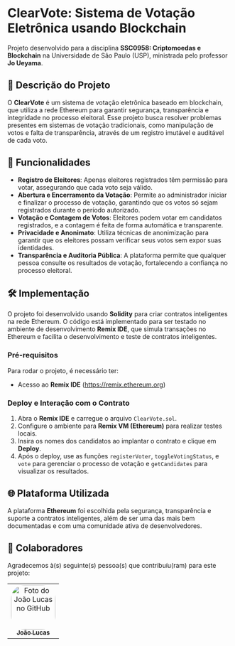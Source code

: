 # ClearVote: Sistema de Votação Eletrônica usando Blockchain

Projeto desenvolvido para a disciplina **SSC0958: Criptomoedas e Blockchain** na Universidade de São Paulo (USP), ministrada pelo professor **Jo Ueyama**.

## 📜 Descrição do Projeto

O **ClearVote** é um sistema de votação eletrônica baseado em blockchain, que utiliza a rede Ethereum para garantir segurança, transparência e integridade no processo eleitoral. Esse projeto busca resolver problemas presentes em sistemas de votação tradicionais, como manipulação de votos e falta de transparência, através de um registro imutável e auditável de cada voto.

## 🚀 Funcionalidades

- **Registro de Eleitores**: Apenas eleitores registrados têm permissão para votar, assegurando que cada voto seja válido.
- **Abertura e Encerramento da Votação**: Permite ao administrador iniciar e finalizar o processo de votação, garantindo que os votos só sejam registrados durante o período autorizado.
- **Votação e Contagem de Votos**: Eleitores podem votar em candidatos registrados, e a contagem é feita de forma automática e transparente.
- **Privacidade e Anonimato**: Utiliza técnicas de anonimização para garantir que os eleitores possam verificar seus votos sem expor suas identidades.
- **Transparência e Auditoria Pública**: A plataforma permite que qualquer pessoa consulte os resultados de votação, fortalecendo a confiança no processo eleitoral.

## 🛠️ Implementação

O projeto foi desenvolvido usando **Solidity** para criar contratos inteligentes na rede Ethereum. O código está implementado para ser testado no ambiente de desenvolvimento **Remix IDE**, que simula transações no Ethereum e facilita o desenvolvimento e teste de contratos inteligentes.

### Pré-requisitos

Para rodar o projeto, é necessário ter:
- Acesso ao **Remix IDE** (https://remix.ethereum.org)

### Deploy e Interação com o Contrato

1. Abra o **Remix IDE** e carregue o arquivo `ClearVote.sol`.
2. Configure o ambiente para **Remix VM (Ethereum)** para realizar testes locais.
3. Insira os nomes dos candidatos ao implantar o contrato e clique em **Deploy**.
4. Após o deploy, use as funções `registerVoter`, `toggleVotingStatus`, e `vote` para gerenciar o processo de votação e `getCandidates` para visualizar os resultados.

## 🌐 Plataforma Utilizada

A plataforma **Ethereum** foi escolhida pela segurança, transparência e suporte a contratos inteligentes, além de ser uma das mais bem documentadas e com uma comunidade ativa de desenvolvedores.

## 🤝 Colaboradores

Agradecemos à(s) seguinte(s) pessoa(s) que contribuíu(ram) para este projeto:

<table>
  <tr>
    <td align="center">
      <a href="#">
        <img style="border-radius: 30px;" src="https://avatars.githubusercontent.com/u/83319546?v=4" width="100px;" alt="Foto do João Lucas no GitHub"/><br>
        <sub>
          <b>João Lucas</b>
        </sub>
      </a>
    </td>
  </tr>
</table>
